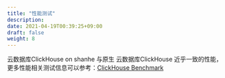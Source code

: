 ```yaml
---
title: "性能测试"
description: 
date: 2021-04-19T00:39:25+09:00
draft: false
weight: 8
---
```




云数据库ClickHouse on shanhe 与原生 云数据库ClickHouse 近乎一致的性能，更多性能相关测试信息可以参考：[ClickHouse Benchmark](https://clickhouse.yandex/benchmark.html)
